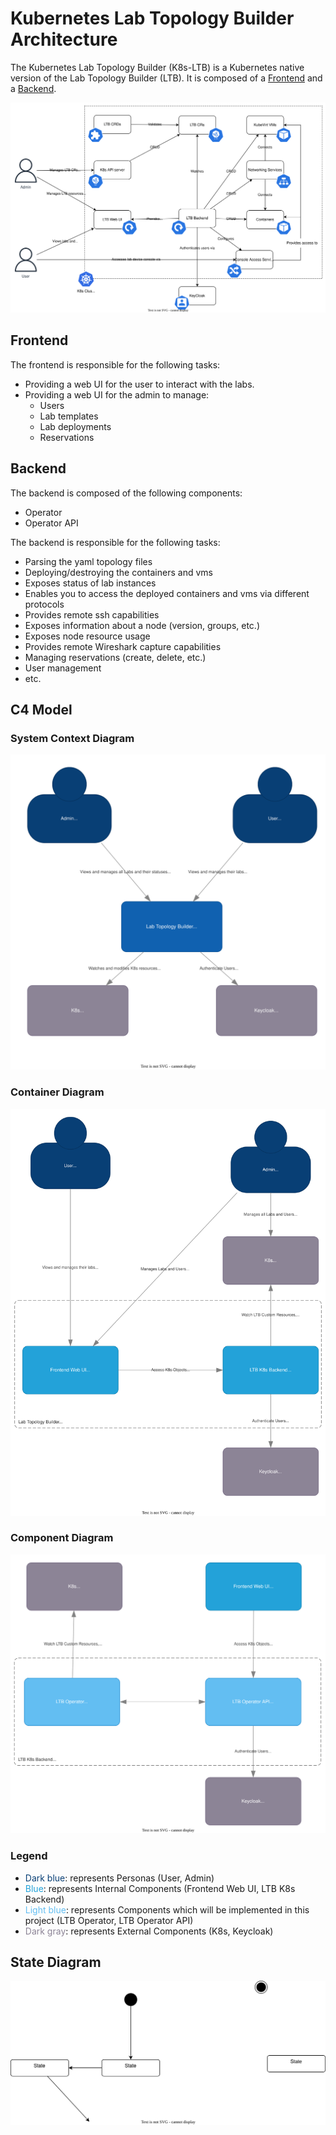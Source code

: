 # Kubernetes Lab Topology Builder Architecture

The Kubernetes Lab Topology Builder (K8s-LTB) is a Kubernetes native version of the Lab Topology Builder (LTB).
It is composed of a [Frontend](#frontend) and a [Backend](#backend).

![Architecture Overview](../assets/drawings/LTB-Architecture.drawio.svg)

## Frontend

The frontend is responsible for the following tasks:

- Providing a web UI for the user to interact with the labs.
- Providing a web UI for the admin to manage:
  - Users
  - Lab templates
  - Lab deployments
  - Reservations

## Backend

The backend is composed of the following components:

- Operator
- Operator API

The backend is responsible for the following tasks:

- Parsing the yaml topology files
- Deploying/destroying the containers and vms
- Exposes status of lab instances
- Enables you to access the deployed containers and vms via different protocols
- Provides remote ssh capabilities
- Exposes information about a node (version, groups, etc.)
- Exposes node resource usage
- Provides remote Wireshark capture capabilities
- Managing reservations (create, delete, etc.)
- User management
- etc.

## C4 Model

### System Context Diagram

![C4 System Context](../assets/drawings/C4-System-Context.drawio.svg)

### Container Diagram

![C4 Container](../assets/drawings/C4-Container.drawio.svg)

### Component Diagram

![C4 Component](../assets/drawings/C4-Component.drawio.svg)

### Legend

- <span style="color: #083f75">Dark blue</span>: represents Personas (User, Admin)
- <span style="color: #23a2d9">Blue</span>: represents Internal Components (Frontend Web UI, LTB K8s Backend)
- <span style="color: #63bef2">Light blue</span>: represents Components which will be implemented in this project (LTB Operator, LTB Operator API)
- <span style="color: #8c8496">Dark gray</span>: represents External Components (K8s, Keycloak)

## State Diagram

![State Diagram](./../assets/drawings/State-diagram.drawio.svg)
